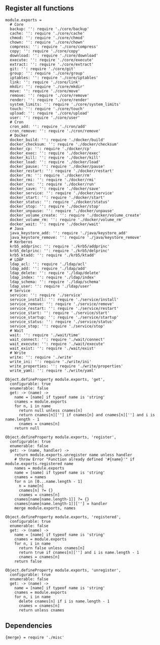 
## Register all functions

    module.exports =
      # Core
      backup: '': require './core/backup'
      cache: '': require './core/cache'
      chmod: '': require './core/chmod'
      chown: '': require './core/chown'
      compress: '': require './core/compress'
      copy: '': require './core/copy'
      download: '': require './core/download'
      execute: '': require './core/execute'
      extract: '': require './core/extract'
      git: '': require './core/git'
      group: '': require './core/group'
      iptables: '': require './core/iptables'
      link: '': require './core/link'
      mkdir: '': require './core/mkdir'
      move: '': require './core/move'
      remove: '': require './core/remove'
      render: '': require './core/render'
      system_limits: '': require './core/system_limits'
      touch: '': require './core/touch'
      upload: '': require './core/upload'
      user: '': require './core/user'
      # Cron
      cron_add: '': require './cron/add'
      cron_remove: '': require './cron/remove'
      # Docker
      docker_build: '': require './docker/build'
      docker_checksum: '': require './docker/checksum'
      docker_cp: '': require './docker/cp'
      docker_exec: '': require './docker/exec'
      docker_kill: '': require './docker/kill'
      docker_load: '': require './docker/load'
      docker_pause: '': require './docker/pause'
      docker_restart: '': require './docker/restart'
      docker_rm: '': require './docker/rm'
      docker_rmi: '': require './docker/rmi'
      docker_run: '': require './docker/run'
      docker_save: '': require './docker/save'
      docker_service: '': require './docker/service'
      docker_start: '': require './docker/start'
      docker_status: '': require './docker/status'
      docker_stop: '': require './docker/stop'
      docker_unpause: '': require './docker/unpause'
      docker_volume_create: '': require './docker/volume_create'
      docker_volume_rm: '': require './docker/volume_rm'
      docker_wait: '': require './docker/wait'
      # Java
      java_keystore_add: '': require './java/keystore_add'
      java_keystore_remove: '': require './java/keystore_remove'
      # Kerberos
      krb5_addprinc: '': require './krb5/addprinc'
      krb5_delprinc: '': require './krb5/delprinc'
      krb5_ktadd: '': require './krb5/ktadd'
      # LDAP
      ldap_acl: '': require './ldap/acl'
      ldap_add: '': require './ldap/add'
      ldap_delete: '': require './ldap/delete'
      ldap_index: '': require './ldap/index'
      ldap_schema: '': require './ldap/schema'
      ldap_user: '': require './ldap/user'
      # Service
      service: '': require './service'
      service_install: '': require './service/install'
      service_remove: '': require './service/remove'
      service_restart: '': require './service/restart'
      service_start: '': require './service/start'
      service_startup: '': require './service/startup'
      service_status: '': require './service/status'
      service_stop: '': require './service/stop'
      # Wait
      wait: '': require './wait/time'
      wait_connect: '': require './wait/connect'
      wait_execute: '': require './wait/execute'
      wait_exist: '': require './wait/exist'
      # Write
      write: '': require './write'
      write_ini: '': require './write/ini'
      write_properties: '': require './write/properties'
      write_yaml: '': require './write/yaml'

    Object.defineProperty module.exports, 'get', 
      configurable: true
      enumerable: false
      get: -> (name) ->
        name = [name] if typeof name is 'string'
        cnames = module.exports
        for n, i in name
          return null unless cnames[n]
          return cnames[n][''] if cnames[n] and cnames[n][''] and i is name.length - 1
          cnames = cnames[n]
        return null
          
    Object.defineProperty module.exports, 'register', 
      configurable: true
      enumerable: false
      get: -> (name, handler) ->
        return module.exports.unregister name unless handler
        # throw Error "Function already defined '#{name}'" if module.exports.registered name
        names = module.exports
        name = [name] if typeof name is 'string'
        cnames = names
        for n in [0...name.length - 1]
          n = name[n]
          cnames[n] ?= {}
          cnames = cnames[n]
        cnames[name[name.length-1]] ?= {}
        cnames[name[name.length-1]][''] = handler
        merge module.exports, names

    Object.defineProperty module.exports, 'registered', 
      configurable: true
      enumerable: false
      get: -> (name) ->
        name = [name] if typeof name is 'string'
        cnames = module.exports
        for n, i in name
          return false unless cnames[n]
          return true if cnames[n][''] and i is name.length - 1
          cnames = cnames[n]
        return false
            
    Object.defineProperty module.exports, 'unregister', 
      configurable: true
      enumerable: false
      get: -> (name) ->
        name = [name] if typeof name is 'string'
        cnames = module.exports
        for n, i in name
          delete cnames[n] if i is name.length - 1
          cnames = cnames[n]
          return unless cnames
        
## Dependencies

    {merge} = require './misc'
